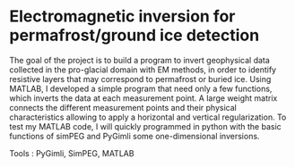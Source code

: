 # Electromagnetic inversion for permafrost/ground ice detection

The goal of the project is to build a program to invert geophysical data collected in the pro-glacial domain with EM methods, in order to identify resistive layers that may correspond to permafrost or buried ice. Using MATLAB, I developed a simple program that need only a few functions, which inverts the data at each measurement point. A large weight matrix connects the different measurement points and their physical characteristics allowing to apply a horizontal and vertical regularization. To test my MATLAB code, I will quickly programmed in python with the basic functions of simPEG and PyGimli some one-dimensional inversions. 





Tools : PyGimli, SimPEG, MATLAB
